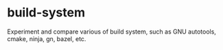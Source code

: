 # build-system
Experiment and compare various of build system, such as GNU autotools, cmake, ninja, gn, bazel, etc.

